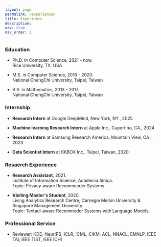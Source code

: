 ```yaml
---
layout: page
permalink: /experience/
title: Experience
description: 
nav: true
nav_order: 2
---
```


### Education

* Ph.D. in Computer Science, 2021 - now.  
Rice University, TX, USA

* M.S. in Computer Science, 2018 - 2020.  
National ChengChi University, Taipei, Taiwan

* B.S. in Mathematics, 2013 - 2017.  
National ChengChi University, Taipei, Taiwan

### Internship
- **Research Intern** at Google DeepMind, New York, NY., 2025

- **Machine learning Research Intern** at Apple Inc., Cupertino, CA., 2024

- **Research Intern** at Samsung Research America, Mountain View, CA., 2023

- **Data Scientist Intern** at KKBOX Inc., Taipei, Taiwan, 2020

### Resaerch Experience

* **Research Assistant**, 2021.  
Institute of Information Science, Academia Sinica.  
Topic: Privacy-aware Recommender Systems.

* **Visiting Master's Student**, 2020.  
Living Analytics Research Centre, Carnegie Mellon University & Singapore Management University.  
Topic: Textaul-aware Recommeder Systems with Language Models.


<!-- ### Teaching -->

### Professional Service

* Reviewer: KDD, NeurIPS, ICLR, ICML, CIKM, ACL, NNACL, EMNLP, IEEE TAI, IEEE TIST, IEEE ICHI